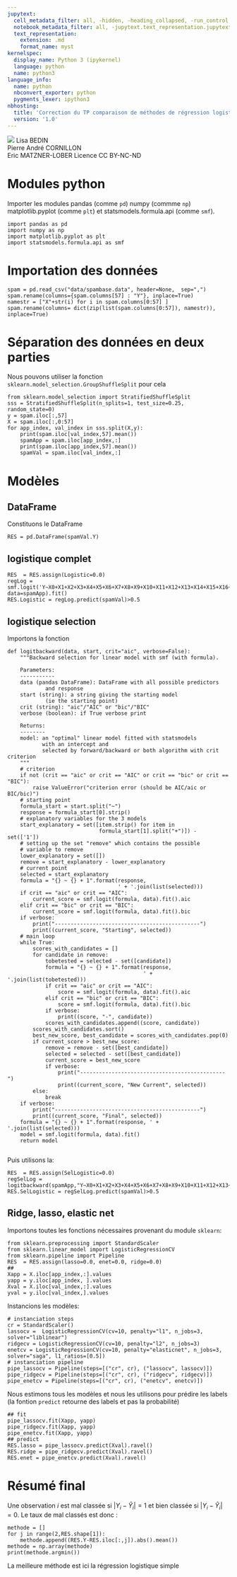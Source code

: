 ```yaml
---
jupytext:
  cell_metadata_filter: all, -hidden, -heading_collapsed, -run_control, -trusted
  notebook_metadata_filter: all, -jupytext.text_representation.jupytext_version, -jupytext.text_representation.format_version, -language_info.version, -language_info.codemirror_mode.version, -language_info.codemirror_mode, -language_info.file_extension, -language_info.mimetype, -toc
  text_representation:
    extension: .md
    format_name: myst
kernelspec:
  display_name: Python 3 (ipykernel)
  language: python
  name: python3
language_info:
  name: python
  nbconvert_exporter: python
  pygments_lexer: ipython3
nbhosting:
  title: 'Correction du TP comparaison de méthodes de régression logistique'
  version: '1.0'
---
```


<div class="licence">
<span><img src="media/logo_IPParis.png" /></span>
<span>Lisa BEDIN<br />Pierre André CORNILLON<br />Eric MATZNER-LOBER</span>
<span>Licence CC BY-NC-ND</span>
</div>

# Modules python

Importer les modules pandas (comme `pd`) numpy (commme `np`) matplotlib.pyplot (comme `plt`) et statsmodels.formula.api (comme `smf`).

```{code-cell} python
import pandas as pd
import numpy as np
import matplotlib.pyplot as plt
import statsmodels.formula.api as smf
```


# Importation des données

```{code-cell} python
spam = pd.read_csv("data/spambase.data", header=None,  sep=",")
spam.rename(columns={spam.columns[57] : "Y"}, inplace=True)
namestr = ["X"+str(i) for i in spam.columns[0:57] ]
spam.rename(columns= dict(zip(list(spam.columns[0:57]), namestr)), inplace=True)
```


# Séparation des données en deux parties

Nous pouvons utiliser la fonction `sklearn.model_selection.GroupShuffleSplit` pour cela

```{code-cell} python
from sklearn.model_selection import StratifiedShuffleSplit
sss = StratifiedShuffleSplit(n_splits=1, test_size=0.25, random_state=0)
y = spam.iloc[:,57]
X = spam.iloc[:,0:57]
for app_index, val_index in sss.split(X,y):
    print(spam.iloc[val_index,57].mean())
    spamApp = spam.iloc[app_index,:]
    print(spam.iloc[app_index,57].mean())
    spamVal = spam.iloc[val_index,:]
```


# Modèles


## DataFrame

Constituons le DataFrame

```{code-cell} python
RES = pd.DataFrame(spamVal.Y)
```


## logistique complet

```{code-cell} python
RES  = RES.assign(Logistic=0.0)
regLog = smf.logit('Y~X0+X1+X2+X3+X4+X5+X6+X7+X8+X9+X10+X11+X12+X13+X14+X15+X16+X17+X18+X19+X20+X21+X22+X23+X24+X25+X26+X27+X28+X29+X30+X31+X32+X33+X34+X35+X36+X37+X38+X39+X40+X41+X42+X43+X44+X45+X46+X47+X48+X49+X50+X51+X52+X53+X54+X55+X56', data=spamApp).fit()
RES.Logistic = regLog.predict(spamVal)>0.5
```


## logistique selection

Importons la fonction

```{code-cell} python
def logitbackward(data, start, crit="aic", verbose=False):
    """Backward selection for linear model with smf (with formula).

    Parameters:
    -----------
    data (pandas DataFrame): DataFrame with all possible predictors
            and response
    start (string): a string giving the starting model
            (ie the starting point)
    crit (string): "aic"/"AIC" or "bic"/"BIC"
    verbose (boolean): if True verbose print

    Returns:
    --------
    model: an "optimal" linear model fitted with statsmodels
           with an intercept and
           selected by forward/backward or both algorithm with crit criterion
    """
    # criterion
    if not (crit == "aic" or crit == "AIC" or crit == "bic" or crit == "BIC"):
        raise ValueError("criterion error (should be AIC/aic or BIC/bic)")
    # starting point
    formula_start = start.split("~")
    response = formula_start[0].strip()
    # explanatory variables for the 3 models
    start_explanatory = set([item.strip() for item in
                             formula_start[1].split("+")]) - set(['1'])
    # setting up the set "remove" which contains the possible
    # variable to remove
    lower_explanatory = set([])
    remove = start_explanatory - lower_explanatory
    # current point
    selected = start_explanatory
    formula = "{} ~ {} + 1".format(response,
                                   ' + '.join(list(selected)))
    if crit == "aic" or crit == "AIC":
        current_score = smf.logit(formula, data).fit().aic
    elif crit == "bic" or crit == "BIC":
        current_score = smf.logit(formula, data).fit().bic
    if verbose:
        print("----------------------------------------------")
        print((current_score, "Starting", selected))
    # main loop
    while True:
        scores_with_candidates = []
        for candidate in remove:
            tobetested = selected - set([candidate])
            formula = "{} ~ {} + 1".format(response,
                                           ' + '.join(list(tobetested)))
            if crit == "aic" or crit == "AIC":
                score = smf.logit(formula, data).fit().aic
            elif crit == "bic" or crit == "BIC":
                score = smf.logit(formula, data).fit().bic
            if verbose:
                print((score, "-", candidate))
            scores_with_candidates.append((score, candidate))
        scores_with_candidates.sort()
        best_new_score, best_candidate = scores_with_candidates.pop(0)
        if current_score > best_new_score:
            remove = remove - set([best_candidate])
            selected = selected - set([best_candidate])
            current_score = best_new_score
            if verbose:
                print("----------------------------------------------")
                print((current_score, "New Current", selected))
        else:
            break
    if verbose:
        print("----------------------------------------------")
        print((current_score, "Final", selected))
    formula = "{} ~ {} + 1".format(response, ' + '.join(list(selected)))
    model = smf.logit(formula, data).fit()
    return model
```

```{code-cell} python

```

Puis utilisons la:

```{code-cell} python
RES  = RES.assign(SelLogistic=0.0)
regSelLog = logitbackward(spamApp,"Y~X0+X1+X2+X3+X4+X5+X6+X7+X8+X9+X10+X11+X12+X13+X14+X15+X16+X17+X18+X19+X20+X21+X22+X23+X24+X25+X26+X27+X28+X29+X30+X31+X32+X33+X34+X35+X36+X37+X38+X39+X40+X41+X42+X43+X44+X45+X46+X47+X48+X49+X50+X51+X52+X53+X54+X55+X56")
RES.SelLogistic = regSelLog.predict(spamVal)>0.5
```


## Ridge, lasso, elastic net

Importons toutes les fonctions nécessaires provenant du module `sklearn`:

```{code-cell} python
from sklearn.preprocessing import StandardScaler
from sklearn.linear_model import LogisticRegressionCV
from sklearn.pipeline import Pipeline
RES  = RES.assign(lasso=0.0, enet=0.0, ridge=0.0)
##
Xapp = X.iloc[app_index,:].values
yapp = y.iloc[app_index, ].values
Xval = X.iloc[val_index,:].values
yval = y.iloc[val_index,].values
```

Instancions les modèles:

```{code-cell} python
# instanciation steps
cr = StandardScaler()
lassocv =  LogisticRegressionCV(cv=10, penalty="l1", n_jobs=3, solver="liblinear")
ridgecv = LogisticRegressionCV(cv=10, penalty="l2", n_jobs=3)
enetcv = LogisticRegressionCV(cv=10, penalty="elasticnet", n_jobs=3, solver="saga", l1_ratios=[0.5])
# instanciation pipeline
pipe_lassocv = Pipeline(steps=[("cr", cr), ("lassocv", lassocv)])
pipe_ridgecv = Pipeline(steps=[("cr", cr), ("ridgecv", ridgecv)])
pipe_enetcv = Pipeline(steps=[("cr", cr), ("enetcv", enetcv)])
```

Nous estimons tous les modèles et nous les utilisons pour prédire les labels (la fontion `predict` retourne des labels et pas la probabilité)

```{code-cell} python
## fit
pipe_lassocv.fit(Xapp, yapp)
pipe_ridgecv.fit(Xapp, yapp)
pipe_enetcv.fit(Xapp, yapp)
## predict
RES.lasso = pipe_lassocv.predict(Xval).ravel()
RES.ridge = pipe_ridgecv.predict(Xval).ravel()
RES.enet = pipe_enetcv.predict(Xval).ravel()
```


# Résumé final

Une observation $i$ est mal classée si $|Y_i - \hat Y_i|=1$ et bien classée si $|Y_i - \hat Y_i|=0$. Le taux de mal classés est donc :

```{code-cell} python
methode = []
for j in range(2,RES.shape[1]):
    methode.append((RES.Y-RES.iloc[:,j]).abs().mean())
methode = np.array(methode)
print(methode.argmin())
```

La meilleure méthode est ici la régression logistique simple